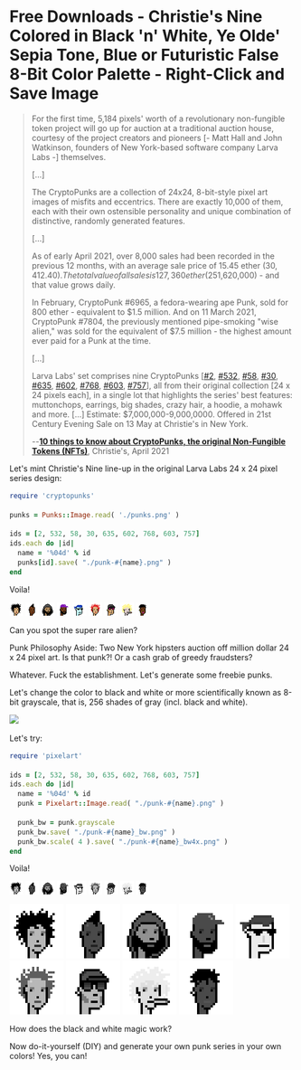 # Free Downloads - Christie's Nine Colored in Black 'n' White, Ye Olde' Sepia Tone, Blue or Futuristic False 8-Bit Color Palette - Right-Click and Save Image


> For the first time, 5,184 pixels' worth of a revolutionary non-fungible token project will go up for auction
> at a traditional auction house, courtesy of the project creators and pioneers [- Matt Hall and John Watkinson, founders of New York-based software company Larva Labs -] themselves.
>
> [...]
>
>  The CryptoPunks are a collection of 24x24, 8-bit-style pixel art images of misfits and eccentrics.
>  There are exactly 10,000 of them, each with their own ostensible personality
>  and unique combination of distinctive, randomly generated features.
>
> [...]
>
> As of early April 2021, over 8,000 sales had been recorded in the previous 12 months,
> with an average sale price of 15.45 ether ($30,412.40).
> The total value of all sales is 127,360 ether ($251,620,000) - and that value grows daily.
>
> In February, CryptoPunk #6965, a fedora-wearing ape Punk, sold for 800 ether - equivalent to $1.5 million.
> And on 11 March 2021, CryptoPunk #7804, the previously mentioned pipe-smoking "wise alien,"
> was sold for the equivalent of $7.5 million - the highest amount ever paid for a Punk at the time.
>
> [...]
>
> Larva Labs' set comprises nine CryptoPunks [[#2](https://www.larvalabs.com/cryptopunks/details/2),
> [#532](https://www.larvalabs.com/cryptopunks/details/532),
> [#58](https://www.larvalabs.com/cryptopunks/details/58),
> [#30](https://www.larvalabs.com/cryptopunks/details/30),
> [#635](https://www.larvalabs.com/cryptopunks/details/635),
> [#602](https://www.larvalabs.com/cryptopunks/details/602),
> [#768](https://www.larvalabs.com/cryptopunks/details/768),
> [#603](https://www.larvalabs.com/cryptopunks/details/603),
> [#757](https://www.larvalabs.com/cryptopunks/details/757)], all from their original collection [24 x 24 pixels each],
> in a single lot that highlights the series' best features: muttonchops, earrings, big shades, crazy hair, a hoodie, a mohawk and more.
> [...]
> Estimate: $7,000,000-9,000,0000.
>  Offered in 21st Century Evening Sale on 13 May at Christie's in New York.
>
>  --[**10 things to know about CryptoPunks, the original Non-Fungible Tokens (NFTs)**](https://www.christies.com/features/10-things-to-know-about-CryptoPunks-11569-1.aspx), Christie's, April 2021




Let's mint Christie's Nine line-up
in the original Larva Labs 24 x 24 pixel series design:


``` ruby
require 'cryptopunks'

punks = Punks::Image.read( './punks.png' )

ids = [2, 532, 58, 30, 635, 602, 768, 603, 757]
ids.each do |id|
  name = '%04d' % id
  punks[id].save( "./punk-#{name}.png" )
end
```

Voila!

![](i/punk-0002.png)
![](i/punk-0532.png)
![](i/punk-0058.png)
![](i/punk-0030.png)
![](i/punk-0635.png)
![](i/punk-0602.png)
![](i/punk-0768.png)
![](i/punk-0603.png)
![](i/punk-0757.png)


Can you spot the super rare alien?


Punk Philosophy Aside: Two New York hipsters auction off million dollar 24 x 24 pixel art. Is that punk?!  Or a cash grab of greedy fraudsters?



Whatever. Fuck the establishment.
Let's generate some freebie punks.


Let's change the color to black and white or
more scientifically known as 8-bit grayscale, that is,
256 shades of gray (incl. black and white).


![](i/palette_grayscale)


Let's try:

``` ruby
require 'pixelart'

ids = [2, 532, 58, 30, 635, 602, 768, 603, 757]
ids.each do |id|
  name = '%04d' % id
  punk = Pixelart::Image.read( "./punk-#{name}.png" )

  punk_bw = punk.grayscale
  punk_bw.save( "./punk-#{name}_bw.png" )
  punk_bw.scale( 4 ).save( "./punk-#{name}_bw4x.png" )
end
```


Voila!

![](i/punk-0002_bw.png)
![](i/punk-0532_bw.png)
![](i/punk-0058_bw.png)
![](i/punk-0030_bw.png)
![](i/punk-0635_bw.png)
![](i/punk-0602_bw.png)
![](i/punk-0768_bw.png)
![](i/punk-0603_bw.png)
![](i/punk-0757_bw.png)

![](i/punk-0002_bw4x.png)
![](i/punk-0532_bw4x.png)
![](i/punk-0058_bw4x.png)
![](i/punk-0030_bw4x.png)
![](i/punk-0635_bw4x.png)
![](i/punk-0602_bw4x.png)
![](i/punk-0768_bw4x.png)
![](i/punk-0603_bw4x.png)
![](i/punk-0757_bw4x.png)



How does the black and white magic work?













Now do-it-yourself (DIY) and generate your own punk series
in your own colors! Yes, you can!



